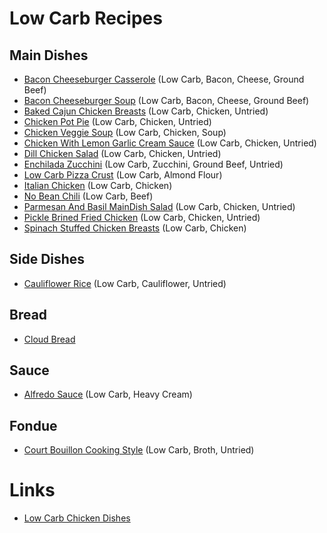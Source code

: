 # Low Carb Recipes

## Main Dishes
- [Bacon Cheeseburger Casserole](MainDish/BaconCheeseburgerCasserole.md) (Low Carb, Bacon, Cheese, Ground Beef)
- [Bacon Cheeseburger Soup](MainDish/BaconCheeseburgerSoup.md) (Low Carb, Bacon, Cheese, Ground Beef)
- [Baked Cajun Chicken Breasts](MainDish/BakedCajunChickenBreasts.md) (Low Carb, Chicken, Untried)
- [Chicken Pot Pie](MainDish/ChickenPotPie.md) (Low Carb, Chicken, Untried)
- [Chicken Veggie Soup](MainDish/ChickenVeggieSoup.md) (Low Carb, Chicken, Soup)
- [Chicken With Lemon Garlic Cream Sauce](MainDish/ChickenWithLemonGarlicCreamSauce.md) (Low Carb, Chicken, Untried)
- [Dill Chicken Salad](MainDish/DillChickenSalad.md) (Low Carb, Chicken, Untried)
- [Enchilada Zucchini](MainDish/EnchiladaZucchini.md) (Low Carb, Zucchini, Ground Beef, Untried)
- [Low Carb Pizza Crust](MainDish/LowCarbPizzaCrust.md) (Low Carb, Almond Flour)
- [Italian Chicken](MainDish/ItalianChicken.md) (Low Carb, Chicken)
- [No Bean Chili](MainDish/NoBeanChili.md) (Low Carb, Beef)
- [Parmesan And Basil MainDish Salad](MainDish/ParmesanAndBasilChickenSalad.md) (Low Carb, Chicken, Untried)
- [Pickle Brined Fried Chicken](MainDish/PickleBrinedFriedChicken.md) (Low Carb, Chicken, Untried)
- [Spinach Stuffed Chicken Breasts](MainDish/SpinachStuffedChickenBreasts.md) (Low Carb, Chicken)

## Side Dishes
- [Cauliflower Rice](SideDish/CauliflowerRice.md) (Low Carb, Cauliflower, Untried)

## Bread
- [Cloud Bread](Bread/CloudBread.md)

## Sauce
- [Alfredo Sauce](Sauce/AlfredoSauce.md) (Low Carb, Heavy Cream)

## Fondue
- [Court Bouillon Cooking Style](Fondue/CourtBouillonCookingStyle.md) (Low Carb, Broth, Untried)

# Links
- [Low Carb Chicken Dishes](https://www.ibreatheimhungry.com/65-best-low-carb-chicken-recipes/)